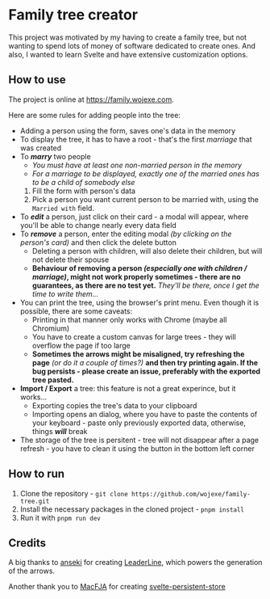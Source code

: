# Family tree creator

This project was motivated by my having to create a family tree, but not wanting to spend lots of money of software dedicated to create ones. And also, I wanted to learn Svelte and have extensive customization options.

## How to use

The project is online at <https://family.wojexe.com>.

Here are some rules for adding people into the tree:

- Adding a person using the form, saves one's data in the memory
- To display the tree, it has to have a root - that's the first *marriage* that was created
- To ***marry*** two people
  - *You must have at least one non-married person in the memory*
  - *For a marriage to be displayed, exactly one of the married ones has to be a child of somebody else*
  1. Fill the form with person's data
  2. Pick a person you want current person to be married with, using the `Married with` field.
- To ***edit*** a person, just click on their card - a modal will appear, where you'll be able to change nearly every data field  
- To ***remove*** a person, enter the editing modal *(by clicking on the person's card)* and then click the delete button
  - Deleting a person with children, will also delete their children, but will not delete their spouse
  - **Behaviour of removing a person *(especially one with children / marriage)*, might not work properly sometimes - there are no guarantees, as there are no test yet.** *They'll be there, once I get the time to write them...*
- You can print the tree, using the browser's print menu. Even though it is possible, there are some caveats:
  - Printing in that manner only works with Chrome (maybe all Chromium)
  - You have to create a custom canvas for large trees - they will overflow the page if too large
  - **Sometimes the arrows might be misaligned, try refreshing the page** *(or do it a couple of times?)* **and then try printing again. If the bug persists - please create an issue, preferably with the exported tree pasted.**
- **Import / Export** a tree: this feature is not a great experince, but it works...
  - Exporting copies the tree's data to your clipboard
  - Importing opens an dialog, where you have to paste the contents of your keyboard - paste only previously exported data, otherwise, things ***will*** break
- The storage of the tree is persitent - tree will not disappear after a page refresh - you have to clean it using the button in the bottom left corner

## How to run

1. Clone the repository - `git clone https://github.com/wojexe/family-tree.git`
2. Install the necessary packages in the cloned project - `pnpm install`
3. Run it with `pnpm run dev`

## Credits

A big thanks to [anseki](https://github.com/anseki) for creating [LeaderLine](https://github.com/anseki/leader-line), which powers the generation of the arrows.

Another thank you to [MacFJA](https://github.com/MacFJA) for creating [svelte-persistent-store](https://github.com/MacFJA/svelte-persistent-store)
